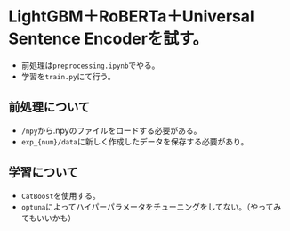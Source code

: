 # LightGBM＋RoBERTa＋Universal Sentence Encoderを試す。
- 前処理は`preprocessing.ipynb`でやる。
- 学習を`train.py`にて行う。

## 前処理について
- `/npy`から.npyのファイルをロードする必要がある。
- `exp_{num}/data`に新しく作成したデータを保存する必要があり。

## 学習について
- `CatBoost`を使用する。
- `optuna`によってハイパーパラメータをチューニングをしてない。（やってみてもいいかも）